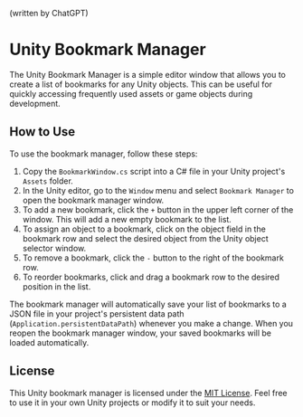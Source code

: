 (written by ChatGPT)

# Unity Bookmark Manager

The Unity Bookmark Manager is a simple editor window that allows you to create a list of bookmarks for any Unity objects. This can be useful for quickly accessing frequently used assets or game objects during development.

## How to Use

To use the bookmark manager, follow these steps:

1. Copy the `BookmarkWindow.cs` script into a C# file in your Unity project's `Assets` folder.
2. In the Unity editor, go to the `Window` menu and select `Bookmark Manager` to open the bookmark manager window.
3. To add a new bookmark, click the `+` button in the upper left corner of the window. This will add a new empty bookmark to the list.
4. To assign an object to a bookmark, click on the object field in the bookmark row and select the desired object from the Unity object selector window.
5. To remove a bookmark, click the `-` button to the right of the bookmark row.
6. To reorder bookmarks, click and drag a bookmark row to the desired position in the list.

The bookmark manager will automatically save your list of bookmarks to a JSON file in your project's persistent data path (`Application.persistentDataPath`) whenever you make a change. When you reopen the bookmark manager window, your saved bookmarks will be loaded automatically.

## License

This Unity bookmark manager is licensed under the [MIT License](https://opensource.org/licenses/MIT). Feel free to use it in your own Unity projects or modify it to suit your needs.
